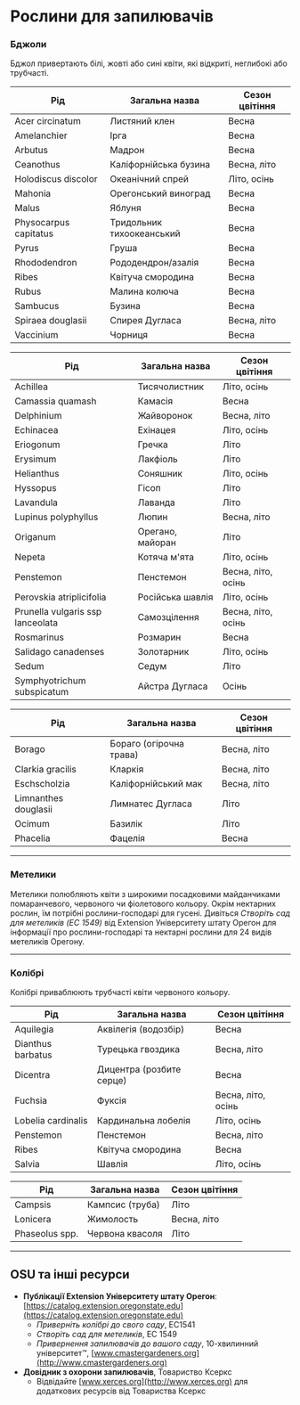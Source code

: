 # Рослини для запилювачів

### Бджоли

Бджол привертають білі, жовті або сині квіти, які відкриті, неглибокі або трубчасті.


| Рід                     | Загальна назва         | Сезон цвітіння        |
|-------------------------|-----------------------|-----------------------|
| Acer circinatum         | Листяний клен         | Весна                 |
| Amelanchier             | Ірга                  | Весна                 |
| Arbutus                 | Мадрон                | Весна                 |
| Ceanothus               | Каліфорнійська бузина | Весна, літо           |
| Holodiscus discolor     | Океанічний спрей      | Літо, осінь           |
| Mahonia                 | Орегонський виноград  | Весна                 |
| Malus                   | Яблуня                | Весна                 |
| Physocarpus capitatus   | Тридольник тихоокеанський | Весна           |
| Pyrus                   | Груша                 | Весна                 |
| Rhododendron            | Рододендрон/азалія    | Весна                 |
| Ribes                   | Квітуча смородина     | Весна                 |
| Rubus                   | Малина колюча         | Весна                 |
| Sambucus                | Бузина                | Весна                 |
| Spiraea douglasii       | Спирея Дугласа        | Весна, літо           |
| Vaccinium               | Чорниця               | Весна                 |


| Рід                           | Загальна назва        | Сезон цвітіння        |
|-------------------------------|----------------------|-----------------------|
| Achillea                      | Тисячолистник        | Літо, осінь           |
| Camassia quamash              | Камасія              | Весна                 |
| Delphinium                    | Жайворонок           | Весна, літо           |
| Echinacea                     | Ехінацея             | Літо, осінь           |
| Eriogonum                     | Гречка               | Літо                  |
| Erysimum                      | Лакфіоль             | Літо                  |
| Helianthus                    | Соняшник             | Літо, осінь           |
| Hyssopus                      | Гісоп                | Літо                  |
| Lavandula                     | Лаванда              | Літо                  |
| Lupinus polyphyllus           | Люпин                | Весна, літо           |
| Origanum                      | Орегано, майоран     | Літо                  |
| Nepeta                        | Котяча м'ята         | Літо, осінь           |
| Penstemon                     | Пенстемон            | Весна, літо, осінь    |
| Perovskia atriplicifolia      | Російська шавлія     | Літо, осінь           |
| Prunella vulgaris ssp lanceolata | Самозцілення     | Весна, літо, осінь    |
| Rosmarinus                    | Розмарин             | Весна                 |
| Salidago canadenses           | Золотарник           | Літо, осінь           |
| Sedum                         | Седум                | Літо                  |
| Symphyotrichum subspicatum    | Айстра Дугласа       | Осінь                 |


| Рід                 | Загальна назва         | Сезон цвітіння    |
|---------------------|-----------------------|-------------------|
| Borago              | Бораго (огірочна трава) | Весна, літо     |
| Clarkia gracilis    | Кларкія               | Весна, літо       |
| Eschscholzia        | Каліфорнійський мак   | Весна, літо       |
| Limnanthes douglasii| Лимнатес Дугласа      | Літо              |
| Ocimum              | Базилік               | Літо              |
| Phacelia            | Фацелія               | Весна             |

---

### Метелики

Метелики полюбляють квіти з широкими посадковими майданчиками помаранчевого, червоного чи фіолетового кольору. Окрім нектарних рослин, їм потрібні рослини-господарі для гусені. Дивіться *Створіть сад для метеликів (EC 1549)* від Extension Університету штату Орегон для інформації про рослини-господарі та нектарні рослини для 24 видів метеликів Орегону.

---

### Колібрі

Колібрі приваблюють трубчасті квіти червоного кольору.


| Рід                  | Загальна назва       | Сезон цвітіння        |
|----------------------|---------------------|-----------------------|
| Aquilegia            | Аквілегія (водозбір) | Весна                |
| Dianthus barbatus    | Турецька гвоздика   | Весна, літо           |
| Dicentra             | Дицентра (розбите серце) | Весна            |
| Fuchsia              | Фуксія              | Весна, літо, осінь    |
| Lobelia cardinalis   | Кардинальна лобелія | Літо, осінь           |
| Penstemon            | Пенстемон           | Весна, літо           |
| Ribes                | Квітуча смородина   | Весна                 |
| Salvia               | Шавлія              | Літо, осінь           |


| Рід             | Загальна назва         | Сезон цвітіння    |
|-----------------|-----------------------|-------------------|
| Campsis         | Кампсис (труба)       | Літо              |
| Lonicera        | Жимолость             | Весна, літо       |
| Phaseolus spp.  | Червона квасоля       | Літо              |

---

## OSU та інші ресурси

- **Публікації Extension Університету штату Орегон**: [https://catalog.extension.oregonstate.edu](https://catalog.extension.oregonstate.edu)
    - *Приверніть колібрі до свого саду*, EC1541
    - *Створіть сад для метеликів*, EC 1549
    - *Привернення запилювачів до вашого саду*, 10-хвилинний університет™, [www.cmastergardeners.org](http://www.cmastergardeners.org)
- **Довідник з охорони запилювачів**, Товариство Ксеркс
    - Відвідайте [www.xerces.org](http://www.xerces.org) для додаткових ресурсів від Товариства Ксеркс
